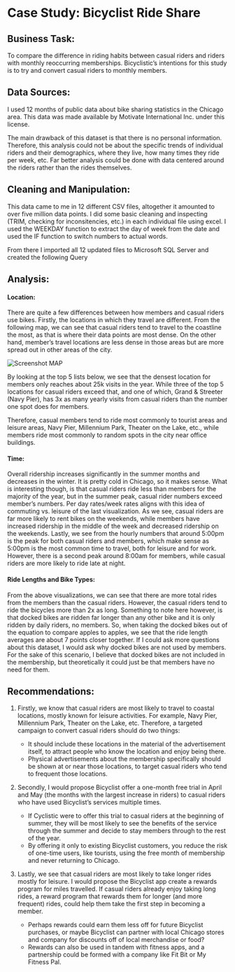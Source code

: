 # Case Study: Bicyclist Ride Share

## Business Task:
	
  To compare the difference in riding habits between casual riders and riders with monthly reoccurring memberships. Bicyclistic’s intentions for this study is to try and convert casual riders to monthly members.

## Data Sources:
	
  I used 12 months of public data about bike sharing statistics in the Chicago area. This data was made available by Motivate International Inc. under this license.
  
 The main drawback of this dataset is that there is no personal information. Therefore, this analysis could not be about the specific trends of individual riders and their demographics, where they live, how many times they ride per week, etc. Far better analysis could be done with data centered around the riders rather than the rides themselves.

## Cleaning and Manipulation:
	
  This data came to me in 12 different CSV files, altogether it amounted to over five million data points. I did some basic cleaning and inspecting (TRIM, checking for inconsitencies, etc.) in each individual file using excel. I used the WEEKDAY function to extract the day of week from the date and used the IF function to switch numbers to actual words.
	
  From there I imported all 12 updated files to Microsoft SQL Server and created the following Query
  
  ## Analysis:
	
  #### Location:
	 
  There are quite a few differences between how members and casual riders use bikes. Firstly, the locations in which they travel are different. From the following map, we can see that casual riders tend to travel to the coastline the most, as that is where their data points are most dense. On the other hand, member’s travel locations are less dense in those areas but are more spread out in other areas of the city.
  
  ![Screenshot MAP](https://user-images.githubusercontent.com/99245093/152954776-9fe0023c-8275-491c-a910-77dec63d276a.png)
  
  By looking at the top 5 lists below, we see that the densest location for members only reaches about 25k visits in the year. While three of the top 5 locations for casual riders exceed that, and one of which, Grand & Streeter (Navy Pier), has 3x as many yearly visits from casual riders than the number one spot does for members.
	
  
  
  Therefore, casual members tend to ride most commonly to tourist areas and leisure areas, Navy Pier, Millennium Park, Theater on the Lake, etc., while members ride most commonly to random spots in the city near office buildings.
	
  #### Time:
	
  Overall ridership increases significantly in the summer months and decreases in the winter. It is pretty cold in Chicago, so it makes sense. What is interesting though, is that casual riders ride less than members for the majority of the year, but in the summer peak, casual rider numbers exceed member’s numbers. 
Per day rates/week rates aligns with this idea of commuting vs. leisure of the last visualization. As we see, casual riders are far more likely to rent bikes on the weekends, while members have increased ridership in the middle of the week and decreased ridership on the weekends.
Lastly, we see from the hourly numbers that around 5:00pm is the peak for both casual riders and members, which make sense as 5:00pm is the most common time to travel, both for leisure and for work. However, there is a second peak around 8:00am for members, while casual riders are more likely to ride late at night.

#### Ride Lengths and Bike Types:
	
  From the above visualizations, we can see that there are more total rides from the members than the casual riders. However, the casual riders tend to ride the bicycles more than 2x as long. Something to note here however, is that docked bikes are ridden far longer than any other bike and it is only ridden by daily riders, no members. So, when taking the docked bikes out of the equation to compare apples to apples, we see that the ride length averages are about 7 points closer together.
	If I could ask more questions about this dataset, I would ask why docked bikes are not used by members. For the sake of this scenario, I believe that docked bikes are not included in the membership, but theoretically it could just be that members have no need for them. 

## Recommendations:
1.	Firstly, we know that casual riders are most likely to travel to coastal locations, mostly known for leisure activities. For example, Navy Pier, Millennium Park, Theater on the Lake, etc. Therefore, a targeted campaign to convert casual riders should do two things: 
     - It should include these locations in the material of the advertisement itself, to attract people who know the location and enjoy being there. 
     - Physical advertisements about the membership specifically should be shown at or near those locations, to target casual riders who tend to frequent those locations.

2.	Secondly, I would propose Bicyclist offer a one-month free trial in April and May (the months with the largest increase in riders) to casual riders who have used Bicyclist’s services multiple times. 
    - If Cyclistic were to offer this trial to casual riders at the beginning of summer, they will be most likely to see the benefits of the service through the summer and decide to stay members through to the rest of the year. 
    - By offering it only to existing Bicyclist customers, you reduce the risk of one-time users, like tourists, using the free month of membership and never returning to Chicago.


3.	Lastly, we see that casual riders are most likely to take longer rides mostly for leisure. I would propose the Bicyclist app create a rewards program for miles travelled. If casual riders already enjoy taking long rides, a reward program that rewards them for longer (and more frequent) rides, could help them take the first step in becoming a member.
    - Perhaps rewards could earn them less off for future Bicyclist purchases, or maybe Bicyclist can partner with local Chicago stores and company for discounts off of local merchandise or food?
    - Rewards can also be used in tandem with fitness apps, and a partnership could be formed with a company like Fit Bit or My Fitness Pal.

